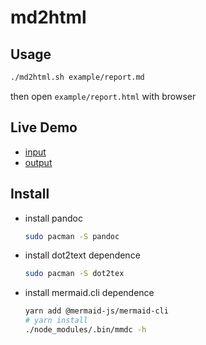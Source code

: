 # md2html

## Usage

```bash
./md2html.sh example/report.md
```

then open `example/report.html` with browser

## Live Demo

- [input](https://yech1990.github.io/md2html/report.txt)
- [output](https://yech1990.github.io/md2html/report.html)

## Install

- install pandoc

  ```bash
  sudo pacman -S pandoc
  ```

- install dot2text dependence

  ```bash
  sudo pacman -S dot2tex
  ```

- install mermaid.cli dependence

  ```bash
  yarn add @mermaid-js/mermaid-cli
  # yarn install
  ./node_modules/.bin/mmdc -h
  ```
